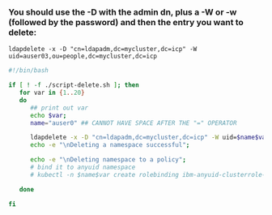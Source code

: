 ### You should use the -D with the admin dn, plus a -W or -w (followed by the password) and then the entry you want to delete:

```
ldapdelete -x -D "cn=ldapadm,dc=mycluster,dc=icp" -W uid=auser03,ou=people,dc=mycluster,dc=icp
```

```bash
#!/bin/bash

if [ ! -f ./script-delete.sh ]; then
   for var in {1..20}
   do
      ## print out var
      echo $var;
      name="auser0" ## CANNOT HAVE SPACE AFTER THE "=" OPERATOR

      ldapdelete -x -D "cn=ldapadm,dc=mycluster,dc=icp" -W uid=$name$var,ou=people,dc=mycluster,dc=icp
      echo -e "\nDeleting a namespace successful";

      echo -e "\nDeleting namespace to a policy";
      # bind it to anyuid namespace
      # kubectl -n $name$var create rolebinding ibm-anyuid-clusterrole-rolebinding --clusterrole=ibm-anyuid-clusterrole --group=system:serviceaccounts:$name$var

   done

fi
```
